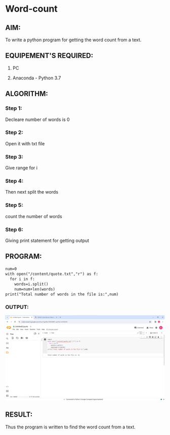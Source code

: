 # Word-count

## AIM:

To write a python program for getting the word count from a text.

## EQUIPEMENT'S REQUIRED: 

1. PC

2. Anaconda - Python 3.7

## ALGORITHM: 

### Step 1:

Decleare number of words is 0

### Step 2:

Open it with txt file

### Step 3:

Give range for i

### Step 4:

Then next split the words

### Step 5:

count the number of words

### Step 6:

Giving print statement for getting output

## PROGRAM:
```
num=0
with open("/content/quote.txt","r") as f:
  for i in f:
    words=i.split()
    num=num+len(words)
print("Total number of words in the file is:",num)
```
### OUTPUT:
![Alt text](countword.png)

## RESULT:

Thus the program is written to find the word count from a text.
